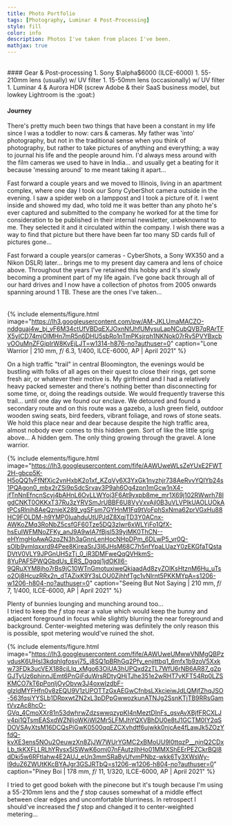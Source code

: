 ```yaml
---
title: Photo Portfolio
tags: [Photography, Luminar 4 Post-Processing]
style: fill
color: info
description: Photos I've taken from places I've been.
mathjax: true
---
```

<br>
#### Gear & Post-processing
1. Sony $\alpha$6000 (ILCE-6000)
1. 55-210mm lens (usually) w/ UV filter
1. 15-50mm lens (occasionally) w/ UV filter
1. Luminar 4 & Aurora HDR (screw Adobe & their SaaS business model, but lowkey Lightroom is the :goat:)
<br>

#### Journey
There's pretty much been two things that have been a constant in my life since I was a toddler to now: cars & cameras. My father was 'into' photography, but not in the traditional sense when you think of photography, but rather to take pictures of anything and everything; a way to journal his life and the people around him. I'd always mess around with the film cameras we used to have in India... and usually get a beating for it because 'messing around' to me meant taking it apart...
<br>

Fast forward a couple years and we moved to Illinois, living in an apartment complex, where one day I took our Sony CyberShot camera outside in the evening. I saw a spider web on a lamppost and I took a picture of it. I went inside and showed my dad, who told me it was better than any photo he's ever captured and submitted to the company he worked for at the time for consideration to be published in their internal newsletter, unbeknownst to me. They selected it and it circulated within the company. I wish there was a way to find that picture but there have been far too many SD cards full of pictures gone...
<br>

Fast forward a couple years(or cameras - CyberShots, a Sony WX350 and a Nikon DSLR) later... brings me to my present day camera and lens of choice above. Throughout the years I've retained this hobby and it's slowly becoming a prominent part of my life again. I've gone back through all of our hard drives and I now have a collection of photos from 2005 onwards spanning around 1 TB. These are the ones I've taken...  
<br>
<br>
{% include elements/figure.html image="https://lh3.googleusercontent.com/pw/AM-JKLUmaMACZO-nddguaj4w_bj_vF6M34ctUfVBDqEXJOxnNfJhfUMysuLapNCubQVB7qRArTFX5yICD74mjOIMHn7mR5n6DHU5sbRo1nTmPKsjrph1NKNok07rRv5PVYBxcbvOOuMnZFGipIrW8KvEjLJT=w1314-h876-no?authuser=0" caption="Lone Warrior | 210 mm,  $f$/ 6.3,  1/400,  ILCE-6000, AP | April 2021" %}

On a high traffic "trail" in central Bloomington, the evenings would be bustling with folks of all ages on their quest to close their rings, get some fresh air, or whatever their motive is. My girlfriend and I had a relatively heavy packed semester and there's nothing better than disconnecting for some time, or, doing the readings outside. We would frequently traverse this trail... until one day we found our enclave. We detoured and found a secondary route and on this route was a gazebo, a lush green field, outdoor wooden swing seats, bird feeders, vibrant foliage, and rows of stone seats. We hold this place near and dear because despite the high traffic area, almost nobody ever comes to this hidden gem. Sort of like the little sprig above... A hidden gem. The only thing growing through the gravel. A lone warrior.

{% include elements/figure.html image="https://lh3.googleusercontent.com/fife/AAWUweWLsZeYUxE2FWT2H-gbcp5K-H5oQQ1vFfNfXic2vnHxbK2o1xf_KZqVy6X3YxGk1nvzhjr738AeRvvYQIYb24s1PQAgon0_mbx2rZSi9pSdcSrvav3P9ah6Og4zpn1mGcw1nX4-jfTnNnEfncnScyj4bAHnL6OvLLWYoj3F6At9yxpb8me_mr1X69j102RWwrh78lgdCNKT0OKKxT37Ru3zYRVSmJrUBBF6U8VyVxvAjl0B3uVLVPlkUAOLUOkAtPCsRlnih8AeQznieX289_vgSFsm7GYHnM1Fq9tVoFphSxNma62prVGxHu88HC9FOLDM-h9YMP0IuahduUtUPJdZ8XqjTD3Y0ACnx-AWKoZMq3RoNbZ5csfGF60Tze5DQ3zlwr6xWLYjFo1QfX-hsEuIWFMNoZFKy_anJ9A9wIA7fBjsI539yiMK0ThCN--eHYmgHoAwAGzqZN3h3aGnnLenHocNHpDPm_6DLwP5_vr0Q-sOIb9ymlqxxrd94Pee8KireaSrJ3I6JHsM68C7h5nfYpaLUazY0zEKGfaTQstaDVtV0VLY9JPGnUH5zTj_0_iR3DMFweQqQVHkmS-8YuPAF5PWQGbdUs_ERS_Dgqqj1jdOKlI6-9QRuXYM8jho7rBs9jC10WTnGmotuxiweQkjaadAd8zyZOlKsHtznM6Hu_uTso2Oj8HcuzRRx2n_dTAZixK9Y3sLOU0ZjhhfTgc1vNIrnt5PKKMYpA=s1206-w1206-h804-no?authuser=0" caption="Seeing But Not Saying | 210 mm,  $f$/ 7,  1/400,  ILCE-6000, AP | April 2021" %}

Plenty of bunnies lounging and munching around too...
<br>
I tried to keep the $f$ stop near a value which would keep the bunny and adjacent foreground in focus while slightly blurring the near foreground and background. Center-weighted metering was definitely the only reason this is possible, spot metering would've ruined the shot.

{% include elements/figure.html image="https://lh3.googleusercontent.com/fife/AAWUweUMwwVNMgQBPzvdusK6UHsI3kdqhlgfosvj75_j8SQ1pBRhGq2Pfy_enjittbq1_6mfx1b9zoV5Xxkw73FDk3ucVEX188cjLlq_xMgo63OiUA3hUPQxd2zTL7WfU6rNB6AR87_g2pGJTyUz6phinnJEmt6PnGiFduWrsRDtyQHjTJhe351e2wRHT7vKFT54Rp0LZSKMCO7kT6pPonIjOyObvw3J4oxwIzdbF-gIzldMYFHfn0v8zEQU9V1zUPOTTzGxAEGwCfnbsLXkcieiwJdLQMjfZhqJSO-563fqsiYYSLb1DRpxwtZN2xL3pDPpGwwozkunATNJg2SsnKTjTB9RRsGamtVvzAc8hcO-GVq_4CmoXXr81n53dwhrwZdzswwqzypKI4nMeztDInFs_qsvAvXBjfFRCXLJv4pi1QTsmEASxdWZNljoWKiWl2Mr5LFMJhYQXVBhDU0e8tJ1GCTM0IY2qSDOVSAyXtsM16DCQsPiGwK0500qqEZCXvhdtf6ujwkk0njcAe4fLawJk5ZOzYfdQ-kvXE3ens5NOu2OeuwzXn8ZjJW7WUrYGMC2xBMoUU9l0ttqzP__njnQ2CDxLb_tkKXFLLRLhYRysx5lSWwK6omj07nFAutzjlhHo01MMXShEErPEZCkrBQl8dDki5w6RFtlahw4E2AUJ_eUn3mmSRaByUfvmPNbz-wkk6Ty3XWsWy-l9duZ6ZWUtKKcBYAJgr3GSJRTbQ=s1206-w1206-h804-no?authuser=0" caption="Piney Boi | 178 mm,  $f$/ 11,  1/320,  ILCE-6000, AP | April 2021" %}


I tried to get good bokeh with the pinecone but it's tough because I'm using a 55-210mm lens and the $f$ stop causes somewhat of a middle effect between clear edges and uncomfortable blurriness.  In retrospect I should've increased the $f$ stop and changed it to center-weighted metering...

